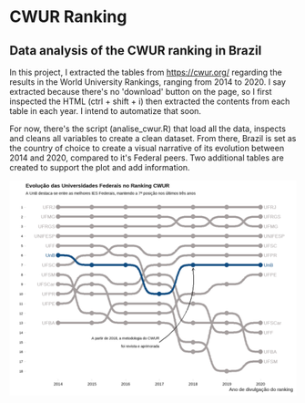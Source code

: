 # CWUR Ranking
## Data analysis of the CWUR ranking in Brazil

In this project, I extracted the tables from https://cwur.org/ regarding the results in the World University Rankings, ranging from 2014 to 2020.
I say extracted because there's no 'download' button on the page, so I first inspected the HTML (ctrl + shift + i) then extracted the contents from each table in each year. I intend to automatize that soon.

For now, there's the script (analise_cwur.R) that load all the data, inspects and cleans all variables to create a clean dataset. From there, Brazil is set as the country of choice to create a visual narrative of its evolution between 2014 and 2020, compared to it's Federal peers. Two additional tables are created to support the plot and add information.


![Evolução da UnB no CWUR](cwur-federais.png)
